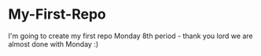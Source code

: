 # My-First-Repo
I'm going to create my first repo
Monday 8th period - thank you lord we are almost done with Monday :)

